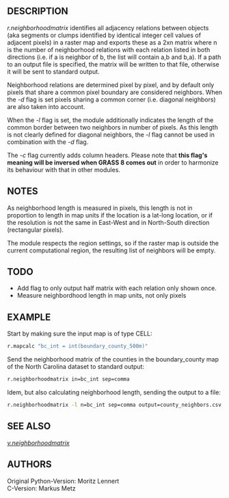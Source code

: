 ## DESCRIPTION

*r.neighborhoodmatrix* identifies all adjacency relations between
objects (aka segments or clumps identified by identical integer cell
values of adjacent pixels) in a raster map and exports these as a 2xn
matrix where n is the number of neighborhood relations with each
relation listed in both directions (i.e. if a is neighbor of b, the list
will contain a,b and b,a). If a path to an output file is specified, the
matrix will be written to that file, otherwise it will be sent to
standard output.

Neighborhood relations are determined pixel by pixel, and by default
only pixels that share a common pixel boundary are considered neighbors.
When the *-d* flag is set pixels sharing a common corner (i.e. diagonal
neighbors) are also taken into account.

When the *-l* flag is set, the module additionally indicates the length
of the common border between two neighbors in number of pixels. As this
length is not clearly defined for diagonal neighbors, the *-l* flag
cannot be used in combination with the *-d* flag.

The *-c* flag currently adds column headers. Please note that **this
flag's meaning will be inversed when GRASS 8 comes out** in order to
harmonize its behaviour with that in other modules.

## NOTES

As neighborhood length is measured in pixels, this length is not in
proportion to length in map units if the location is a lat-long
location, or if the resolution is not the same in East-West and in
North-South direction (rectangular pixels).

The module respects the region settings, so if the raster map is outside
the current computational region, the resulting list of neighbors will
be empty.

## TODO

- Add flag to only output half matrix with each relation only shown
    once.
- Measure neighbordhood length in map units, not only pixels

## EXAMPLE

Start by making sure the input map is of type CELL:

```sh
r.mapcalc "bc_int = int(boundary_county_500m)"
```

Send the neighborhood matrix of the counties in the boundary\_county map
of the North Carolina dataset to standard output:

```sh
r.neighborhoodmatrix in=bc_int sep=comma
```

Idem, but also calculating neighborhood length, sending the output to a
file:

```sh
r.neighborhoodmatrix -l n=bc_int sep=comma output=county_neighbors.csv
```

## SEE ALSO

*[v.neighborhoodmatrix](v.neighborhoodmatrix.md)*

## AUTHORS

Original Python-Version: Moritz Lennert  
C-Version: Markus Metz
